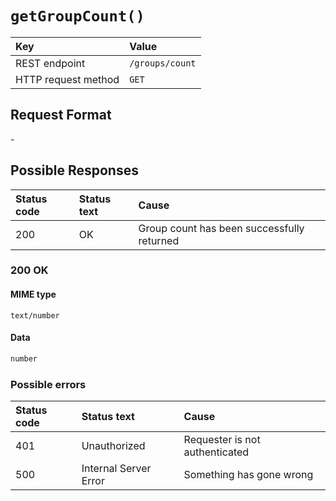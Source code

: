 # `getGroupCount()`

| Key                 | Value           |
| :------------------ | :-------------- |
| REST endpoint       | `/groups/count` |
| HTTP request method | `GET`           |

## Request Format

\-

## Possible Responses

| Status code | Status text | Cause                                      |
| :---------- | :---------- | :----------------------------------------- |
| 200         | OK          | Group count has been successfully returned |

### 200 OK

#### MIME type

`text/number`

#### Data

```typescript
number
```

### Possible errors

| Status code | Status text           | Cause                          |
| :---------- | :-------------------- | :----------------------------- |
| 401         | Unauthorized          | Requester is not authenticated |
| 500         | Internal Server Error | Something has gone wrong       |
